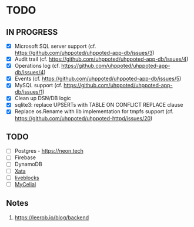 # TODO

## IN PROGRESS

- [x] Microsoft SQL server support (cf. https://github.com/uhppoted/uhppoted-app-db/issues/3)
- [x] Audit trail (cf. https://github.com/uhppoted/uhppoted-app-db/issues/4)
- [x] Operations log (cf. https://github.com/uhppoted/uhppoted-app-db/issues/4)
- [x] Events (cf. https://github.com/uhppoted/uhppoted-app-db/issues/5)
- [x] MySQL support (cf. https://github.com/uhppoted/uhppoted-app-db/issues/1)
- [x] Clean up DSN/DB logic
- [x] sqlite3: replace UPSERTs with TABLE ON CONFLICT REPLACE clause
- [x] Replace os.Rename with lib implementation for tmpfs support (cf. https://github.com/uhppoted/uhppoted-httpd/issues/20)

## TODO

- [ ] Postgres
      - https://neon.tech
- [ ] Firebase
- [ ] DynamoDB
- [ ] [Xata](https://xata.io)
- [ ] [liveblocks](https://liveblocks.io)
- [ ] [MyCelial](https://github.com/mycelial)

## Notes

1. https://leerob.io/blog/backend